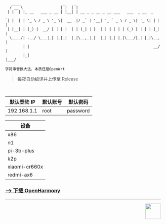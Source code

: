 ```
   ____                   _    _                                        
  / __ \                 | |  | |                                       
 | |  | |_ __   ___ _ __ | |__| | __ _ _ __ _ __ ___   ___  _ __  _   _ 
 | |  | | '_ \ / _ \ '_ \|  __  |/ _` | '__| '_ ` _ \ / _ \| '_ \| | | |
 | |__| | |_) |  __/ | | | |  | | (_| | |  | | | | | | (_) | | | | |_| |
  \____/| .__/ \___|_| |_|_|  |_|\__,_|_|  |_| |_| |_|\___/|_| |_|\__, |
        | |                                                        __/ |
        |_|                                                       |___/ 

字符串替换大法，本质还是OpenWrt
```

> 每夜自动编译并上传至 Release

<br/>

| 默认登陆 IP | 默认账号 | 默认密码 |
| ----------- | -------- | -------- |
| 192.168.1.1 | root     | password |

| 设备          |
| ------------- |
| x86           |
| n1            |
| pi-3b-plus    |
| k2p           |
| xiaomi-cr660x |
| redmi-ax6     |

### [--> 下载 OpenHarmony](https://github.com/c3p7f2/build-openwrt/releases/tag/OpenHarmony)

<hr/>

<div align="right">

<img  src="https://upload.wikimedia.org/wikipedia/commons/thumb/3/37/HMOS_Logo_Icon.svg/150px-HMOS_Logo_Icon.svg.png" height="50px" style="vertical-align: middle;"> <div></div>

</div>

